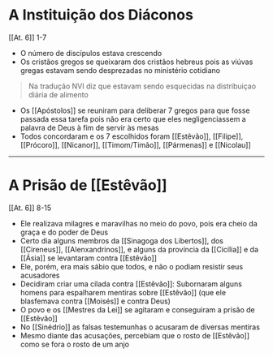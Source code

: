 # A Instituição dos Diáconos
[[At. 6]] 1-7
- O número de discípulos estava crescendo
- Os cristãos gregos se queixaram dos cristãos hebreus pois as viúvas gregas estavam sendo desprezadas no ministério cotidiano
> Na tradução NVI diz que estavam sendo esquecidas na distribuiçao diária de alimento
- Os [[Apóstolos]] se reuniram para deliberar 7 gregos para que fosse passada essa tarefa pois não era certo que eles negligenciassem a palavra de Deus à fim de servir às mesas
- Todos concordaram e os 7 escolhidos foram [[Estêvão]], [[Filipe]], [[Prócoro]], [[Nicanor]], [[Timom/Timão]], [[Pármenas]] e [[Nicolau]]
---
# A Prisão de [[Estêvão]]
[[At. 6]] 8-15
- Ele realizava milagres e maravilhas no meio do povo, pois era cheio da graça e do poder de Deus
- Certo dia alguns membros da [[Sinagoga dos Libertos]], dos [[Cireneus]], [[Alenxandrinos]], e alguns da província da [[Cicília]] e da [[Ásia]] se levantaram contra [[Estêvão]]
- Ele, porém, era mais sábio que todos, e não o podiam resistir seus acusadores
- Decidiram criar uma cilada contra [[Estêvão]]: Subornaram alguns homens para espalharem mentiras sobre [[Estêvão]] (que ele blasfemava contra [[Moisés]] e contra Deus)
- O povo e os [[Mestres da Lei]] se agitaram e conseguiram a prisão de [[Estêvão]]
- No [[Sinédrio]] as falsas testemunhas o acusaram de diversas mentiras
- Mesmo diante das acusações, percebiam que o rosto de [[Estêvão]] como se fora o rosto de um anjo